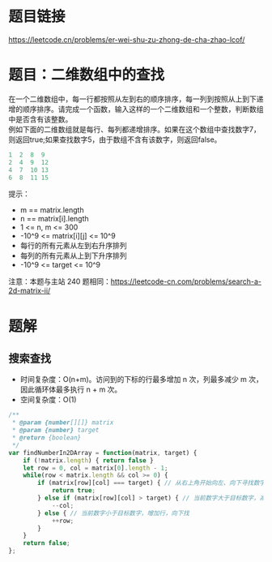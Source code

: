 # 题目链接

https://leetcode.cn/problems/er-wei-shu-zu-zhong-de-cha-zhao-lcof/

# 题目：二维数组中的查找

在一个二维数组中，每一行都按照从左到右的顺序排序，每一列到按照从上到下递增的顺序排序。请完成一个函数，输入这样的一个二维数组和一个整数，判断数组中是否含有该整数。  
例如下面的二维数组就是每行、每列都递增排序。如果在这个数组中查找数字7，则返回true;如果查找数字5，由于数组不含有该数字，则返回false。

```js
1  2  8  9
2  4  9  12
4  7  10 13
6  8  11 15
```
提示：

- m == matrix.length
- n == matrix[i].length
- 1 <= n, m <= 300
- -10^9 <= matrix[i][j] <= 10^9
- 每行的所有元素从左到右升序排列
- 每列的所有元素从上到下升序排列
- -10^9 <= target <= 10^9

注意：本题与主站 240 题相同：https://leetcode-cn.com/problems/search-a-2d-matrix-ii/

# 题解

## 搜索查找

- 时间复杂度：O(n+m)。访问到的下标的行最多增加 n 次，列最多减少 m 次，因此循环体最多执行 n + m 次。
- 空间复杂度：O(1)
  
```js
/**
 * @param {number[][]} matrix
 * @param {number} target
 * @return {boolean}
 */
var findNumberIn2DArray = function(matrix, target) {
    if (!matrix.length) { return false }
    let row = 0, col = matrix[0].length - 1;
    while(row < matrix.length && col >= 0) {
        if (matrix[row][col] === target) { // 从右上角开始向左、向下寻找数字
            return true;
        } else if (matrix[row][col] > target) { // 当前数字大于目标数字，减少列向左找
            --col;
        } else { // 当前数字小于目标数字，增加行，向下找
            ++row;
        }
    } 
    return false;
};
```

